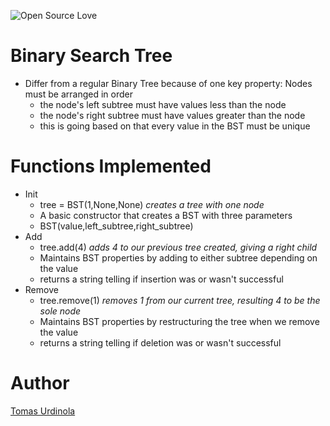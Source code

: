 ![Open Source Love](https://badges.frapsoft.com/os/v1/open-source.svg?v=103)

# Binary Search Tree
- Differ from a regular Binary Tree because of one key property: Nodes must be arranged in order
  - the node's left subtree must have values less than the node
  - the node's right subtree must have values greater than the node
  - this is going based on that every value in the BST must be unique

# Functions Implemented
- Init
  - tree = BST(1,None,None) _creates a tree with one node_
  - A basic constructor that creates a BST with three parameters
  - BST(value,left_subtree,right_subtree)
- Add
  - tree.add(4) _adds 4 to our previous tree created, giving a right child_
  - Maintains BST properties by adding to either subtree depending on the value
  - returns a string telling if insertion was or wasn't successful
- Remove
  - tree.remove(1) _removes 1 from our current tree, resulting 4 to be the sole node_
  - Maintains BST properties by restructuring the tree when we remove the value
  - returns a string telling if deletion was or wasn't successful
# Author
[Tomas Urdinola](https://github.com/tomurdi)
